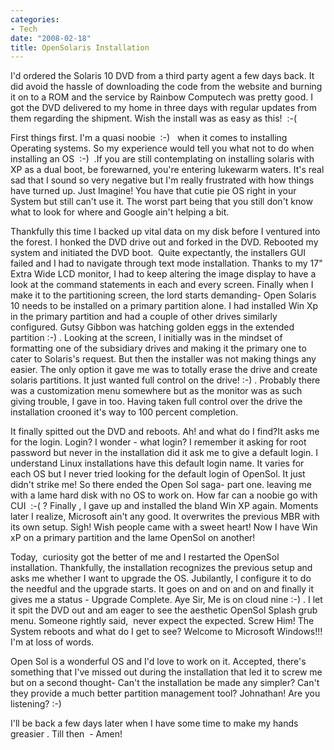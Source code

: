 ```yaml
---
categories:
- Tech
date: "2008-02-18"
title: OpenSolaris Installation
---
```


I'd ordered the Solaris 10 DVD from a third party agent a few days back. It did avoid the hassle of downloading the code from the website and burning it on to a ROM and the service by Rainbow Computech was pretty good. I got the DVD delivered to my home in three days with regular updates from them regarding the shipment. Wish the install was as easy as this!  :-(

First things first. I'm a quasi noobie  :-)   when it comes to installing Operating systems. So my experience would tell you what not to do when installing an OS  :-)  .If you are still contemplating on installing solaris with XP as a dual boot, be forewarned, you're entering lukewarm waters. It's real sad that I sound so very negative but I'm really frustrated with how things have turned up. Just Imagine! You have that cutie pie OS right in your System but still can't use it. The worst part being that you still don't know what to look for where and Google ain't helping a bit.

Thankfully this time I backed up vital data on my disk before I ventured into the forest. I honked the DVD drive out and forked in the DVD. Rebooted my system and initiated the DVD boot.  Quite expectantly, the installers GUI failed and I had to navigate through text mode installation. Thanks to my 17" Extra Wide LCD monitor, I had to keep altering the image display to have a look at the command statements in each and every screen. Finally when I make it to the partitioning screen, the lord starts demanding- Open Solaris 10 needs to be installed on a primary partition alone. I had installed Win Xp in the primary partition and had a couple of other drives similarly configured. Gutsy Gibbon was hatching golden eggs in the extended partition :-) . Looking at the screen, I initially was in the mindset of formatting one of the subsidiary drives and making it the primary one to cater to Solaris's request. But then the installer was not making things any easier. The only option it gave me was to totally erase the drive and create solaris partitions. It just wanted full control on the drive! :-) . Probably there was a customization menu somewhere but as the monitor was as such giving trouble, I gave in too. Having taken full control over the drive the installation crooned it's way to 100 percent completion.

It finally spitted out the DVD and reboots. Ah! and what do I find?It asks me for the login. Login? I wonder - what login? I remember it asking for root password but never in the installation did it ask me to give a default login. I understand Linux installations have this default login name. It varies for each OS but I never tried looking for the default login of OpenSol. It just didn't strike me! So there ended the Open Sol saga- part one. leaving me with a lame hard disk with no OS to work on. How far can a noobie go with CUI  :-( ? Finally , I gave up and installed the bland Win XP again. Moments later I realize, Microsoft ain't any good. It overwrites the previous MBR with its own setup. Sigh! Wish people came with a sweet heart! Now I have Win xP on a primary partition and the lame OpenSol on another!

Today,  curiosity got the better of me and I restarted the OpenSol installation. Thankfully, the installation recognizes the previous setup and asks me whether I want to upgrade the OS. Jubilantly, I configure it to do the needful and the upgrade starts. It goes on and on and on and finally it gives me a status - Upgrade Complete. Aye Sir, Me is on cloud nine :-) . I let it spit the DVD out and am eager to see the aesthetic OpenSol Splash grub menu. Someone rightly said,  never expect the expected. Screw Him! The System reboots and what do I get to see? Welcome to Microsoft Windows!!!  I'm at loss of words.

Open Sol is a wonderful OS and I'd love to work on it. Accepted, there's something that I've missed out during the installation that led it to screw me but on a second thought- Can't the installation be made any simpler? Can't they provide a much better partition management tool? Johnathan! Are you listening? :-)

I'll be back a few days later when I have some time to make my hands greasier . Till then  - Amen!
